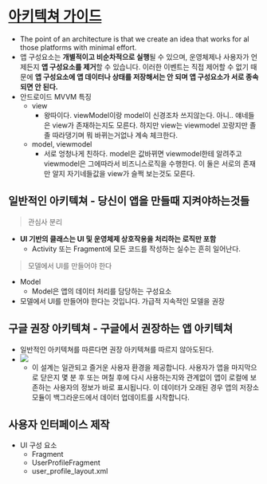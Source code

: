 [아키텍쳐 가이드](https://developer.android.com/jetpack/guide?hl=ko)
===
* The point of an architecture is that we create an idea that works for al those platforms with minimal effort.
* 앱 구성요소는 **개별적이고 비순차적으로 실행**될 수 있으며, 운영체제나 사용자가 언제든지 **앱 구성요소를 제거**할 수 있습니다. 
이러한 이벤트는 직접 제어할 수 없기 때문에 **앱 구성요소에 앱 데이터나 상태를 저장해서는 안 되며 앱 구성요소가 서로 종속되면 안 된다.**
* 안드로이드 MVVM 특징
  * view
    * 왕따이다. viewModel이랑 model이 신경조차 쓰지않는다. 아니.. 얘네들은 view가 존재하는지도 모른다. 하지만 view는 viewmodel 꼬랑지만 졸졸 따라댕기며 뭐 바뀌는거없나 계속 체크한다.
  * model, viewmodel
    * 서로 엉청나게 친하다. model은 값바뀌면 viewmodel한테 알려주고 viewmodel은 그에따라서 비즈니스로직을 수행한다. 이 둘은 서로의 존재만 알지 자기네들값을 view가 슬쩍 보는것도 모른다.


일반적인 아키텍쳐 - 당신이 앱을 만들때 지켜야하는것들
---
> 관심사 분리
* **UI 기반의 클래스는 UI 및 운영체제 상호작용을 처리하는 로직만 포함**
  * Activity 또는 Fragment에 모든 코드를 작성하는 실수는 흔히 일어난다.
> 모델에서 UI를 만들어야 한다
* Model
  * Model은 앱의 데이터 처리를 담당하는 구성요소
* 모델에서 UI를 만들어야 한다는 것입니다. 가급적 지속적인 모델을 권장

구글 권장 아키텍쳐 - 구글에서 권장하는 앱 아키텍쳐
---
* 일반적인 아키텍쳐를 따른다면 권장 아키텍쳐를 따르지 않아도된다.
* ![](img/google_android_architecture.png)
  * 이 설계는 일관되고 즐거운 사용자 환경을 제공합니다. 사용자가 앱을 마지막으로 닫은지 몇 분 후 또는 며칠 후에 다시 사용하는지와 관계없이 앱이 로컬에 보존하는 사용자의 정보가 바로 표시됩니다. 이 데이터가 오래된 경우 앱의 저장소 모듈이 백그라운드에서 데이터 업데이트를 시작합니다.

사용자 인터페이스 제작
---
* UI 구성 요소
  * Fragment
  * UserProfileFragment
  * user_profile_layout.xml
